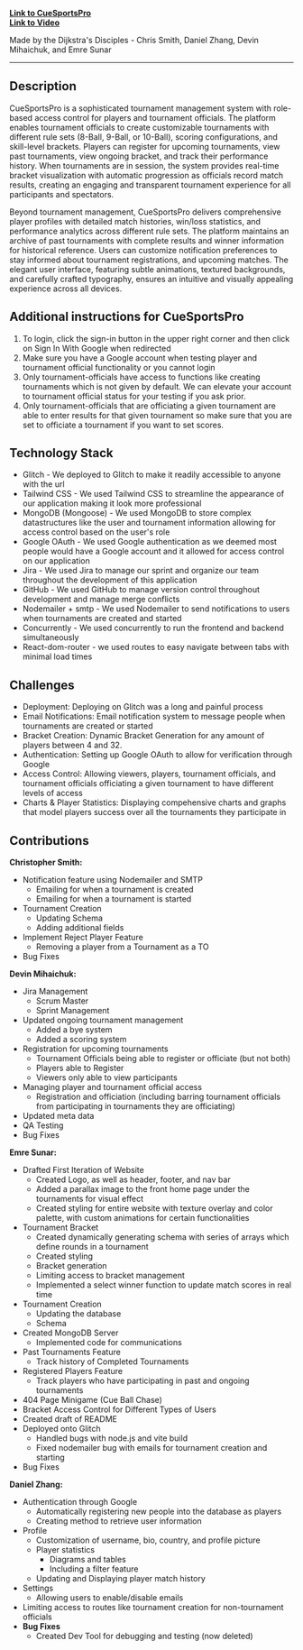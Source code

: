 **[Link to CueSportsPro](https://cuesportspro.glitch.me/)**   
**[Link to Video](https://youtu.be/M91rP8Emqtc)**

Made by the Dijkstra's Disciples - Chris Smith, Daniel Zhang, Devin Mihaichuk, and Emre Sunar

---
**Description**
-

   CueSportsPro is a sophisticated tournament management system with role-based access control for players and 
tournament officials. The platform enables tournament officials to create customizable tournaments 
with different rule sets (8-Ball, 9-Ball, or 10-Ball), scoring configurations, and skill-level brackets. Players 
can register for upcoming tournaments, view past tournaments, view ongoing bracket, and track their performance history. When 
tournaments are in session, the system provides real-time bracket visualization with automatic progression 
as officials record match results, creating an engaging and transparent tournament experience for all participants
and spectators.

   Beyond tournament management, CueSportsPro delivers comprehensive player profiles with detailed match histories, 
win/loss statistics, and performance analytics across different rule sets. The platform maintains an archive of past 
tournaments with complete results and winner information for historical reference. Users can customize notification 
preferences to stay informed about tournament registrations, and upcoming matches. The elegant user interface, 
featuring subtle animations, textured backgrounds, and carefully crafted typography, ensures an intuitive and visually 
appealing experience across all devices.

**Additional instructions for CueSportsPro**
-
1. To login, click the sign-in button in the upper right corner and then click on Sign In With Google when redirected
2. Make sure you have a Google account when testing player and tournament official functionality or you cannot login
3. Only tournament-officials have access to functions like creating tournaments which is not given by default. We can elevate your account to tournament official status for your testing if you ask prior.
4. Only tournament-officials that are officiating a given tournament are able to enter results for that given tournament so make sure that you are set to officiate a tournament if you want to set scores.

**Technology Stack**
-
- Glitch - We deployed to Glitch to make it readily accessible to anyone with the url
- Tailwind CSS - We used Tailwind CSS to streamline the appearance of our application making it look more professional
- MongoDB (Mongoose) - We used MongoDB to store complex datastructures like the user and tournament information allowing for access control based on the user's role
- Google OAuth - We used Google authentication as we deemed most people would have a Google account and it allowed for access control on our application
- Jira - We used Jira to manage our sprint and organize our team throughout the development of this application
- GitHub - We used GitHub to manage version control throughout development and manage merge conflicts
- Nodemailer + smtp - We used Nodemailer to send notifications to users when tournaments are created and started
- Concurrently - We used concurrently to run the frontend and backend simultaneously
- React-dom-router - we used routes to easy navigate between tabs with minimal load times

**Challenges**
-
- Deployment: Deploying on Glitch was a long and painful process
- Email Notifications: Email notification system to message people when tournaments are created or started
- Bracket Creation: Dynamic Bracket Generation for any amount of players between 4 and 32.
- Authentication: Setting up Google OAuth to allow for verification through Google
- Access Control: Allowing viewers, players, tournament officials, and tournament officials officiating a given tournament to have different levels of access
- Charts & Player Statistics: Displaying compehensive charts and graphs that model players success over all the tournaments they participate in

**Contributions**
-
**Christopher Smith:**
- Notification feature using Nodemailer and SMTP
  - Emailing for when a tournament is created
  - Emailing for when a tournament is started
- Tournament Creation
  - Updating Schema
  - Adding additional fields
- Implement Reject Player Feature
  - Removing a player from a Tournament as a TO
- Bug Fixes

**Devin Mihaichuk:**
- Jira Management
  - Scrum Master
  - Sprint Management
- Updated ongoing tournament management
  - Added a bye system
  - Added a scoring system
- Registration for upcoming tournaments
  - Tournament Officials being able to register or officiate (but not both)
  - Players able to Register
  - Viewers only able to view participants
- Managing player and tournament official access
  - Registration and officiation (including barring tournament officials from participating in tournaments they are officiating)
- Updated meta data
- QA Testing
- Bug Fixes

**Emre Sunar:**
- Drafted First Iteration of Website 
  - Created Logo, as well as header, footer, and nav bar
  - Added a parallax image to the front home page under the tournaments for visual effect
  - Created styling for entire website with texture overlay and color palette, with custom animations for certain functionalities
- Tournament Bracket
  - Created dynamically generating schema with series of arrays which define rounds in a tournament
  - Created styling
  - Bracket generation
  - Limiting access to bracket management
  - Implemented a select winner function to update match scores in real time
- Tournament Creation
  - Updating the database
  - Schema
- Created MongoDB Server
  - Implemented code for communications
- Past Tournaments Feature
  - Track history of Completed Tournaments
- Registered Players Feature
  - Track players who have participating in past and ongoing tournaments
- 404 Page Minigame (Cue Ball Chase)
- Bracket Access Control for Different Types of Users
- Created draft of README
- Deployed onto Glitch
  - Handled bugs with node.js and vite build
  - Fixed nodemailer bug with emails for tournament creation and starting
- Bug Fixes

**Daniel Zhang:**
- Authentication through Google
  - Automatically registering new people into the database as players
  - Creating method to retrieve user information
- Profile
  - Customization of username, bio, country, and profile picture
  - Player statistics
    - Diagrams and tables
    - Including a filter feature
  - Updating and Displaying player match history
- Settings
  - Allowing users to enable/disable emails
- Limiting access to routes like tournament creation for non-tournament officials
- **Bug Fixes**
  - Created Dev Tool for debugging and testing (now deleted)
